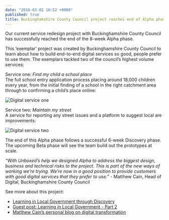 ```yaml
---
date: "2016-03-02 16:52 +0000"
published: true
title: Buckinghamshire County Council project reaches end of Alpha phase
---
```



Our current service redesign project with Buckinghamshire County Council has successfully reached the end of the 8-week Alpha phase.<br/>
 
This ‘exemplar’ project was created by Buckinghamshire County Council to learn about how to build end-to-end digital services so good, people prefer to use them. The exemplars tackled two of the council’s highest volume services:<br/> 

Service one: <i>Find my child a school place</i><br/>
The full school entry application process placing around 18,000 children every year, from the initial finding of a school in the right catchment area through to confirming a child’s place online:<br/>

![Digital service one](http://i1291.photobucket.com/albums/b548/grammccram/Screen%20Shot%202016-02-26%20at%2013.22.36_zpsjpdvq2mv.png)

Service two: <i>Maintain my street</i><br/>
A service for reporting any street issues and a platform to suggest local are improvements:<br/>

![Digital service two](http://i1291.photobucket.com/albums/b548/grammccram/Screen%20Shot%202016-02-26%20at%2013.22.12_zpsvdlmbv0d.png)

The end of this Alpha phase follows a successful 6-week Discovery phase. The upcoming Beta phase will see the team build out the prototypes at scale.<br/>

<i>“With Unboxed’s help we designed Alpha to address the biggest design, business and technical risks to the project. This is part of the new ways of working we’re trying. We’re now in a good position to provide customers with good digital services that they prefer to use.”</i> - Matthew Cain, Head of Digital, Buckinghamshire County Council<br/>

See more about this project:<br/>

- [Learning in Local Government through Discovery](https://unboxed.co/blog/learning-in-local-government-through-discovery/)
- [Guest post: Learning in Local Government - Part 2](https://unboxed.co/blog/guest-post-learning-in-local-government-part-2/)
- [Matthew Cain’s personal blog on digital transformation](http://matthewcain.co.uk/digitalbucks/)
